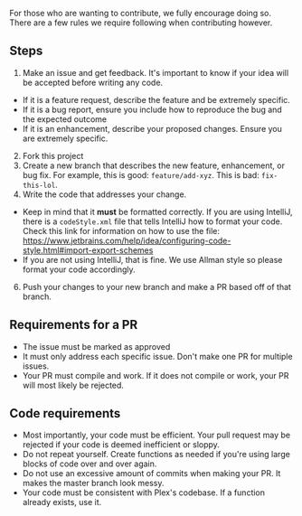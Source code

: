 For those who are wanting to contribute, we fully encourage doing so. There are a few rules we require following when contributing however.

## Steps
1. Make an issue and get feedback. It's important to know if your idea will be accepted before writing any code.
- If it is a feature request, describe the feature and be extremely specific.
- If it is a bug report, ensure you include how to reproduce the bug and the expected outcome
- If it is an enhancement, describe your proposed changes. Ensure you are extremely specific.
2. Fork this project
3. Create a new branch that describes the new feature, enhancement, or bug fix. For example, this is good: `feature/add-xyz`. This is bad: `fix-this-lol`.
4. Write the code that addresses your change.
- Keep in mind that it **must** be formatted correctly. If you are using IntelliJ, there is a `codeStyle.xml` file that tells IntelliJ how to format your code. Check this link for information on how to use the file: https://www.jetbrains.com/help/idea/configuring-code-style.html#import-export-schemes
- If you are not using IntelliJ, that is fine. We use Allman style so please format your code accordingly.
6. Push your changes to your new branch and make a PR based off of that branch.

## Requirements for a PR
- The issue must be marked as approved
- It must only address each specific issue. Don't make one PR for multiple issues.
- Your PR must compile and work. If it does not compile or work, your PR will most likely be rejected.

## Code requirements
- Most importantly, your code must be efficient. Your pull request may be rejected if your code is deemed inefficient or sloppy.
- Do not repeat yourself. Create functions as needed if you're using large blocks of code over and over again.
- Do not use an excessive amount of commits when making your PR. It makes the master branch look messy.
- Your code must be consistent with Plex's codebase. If a function already exists, use it.
